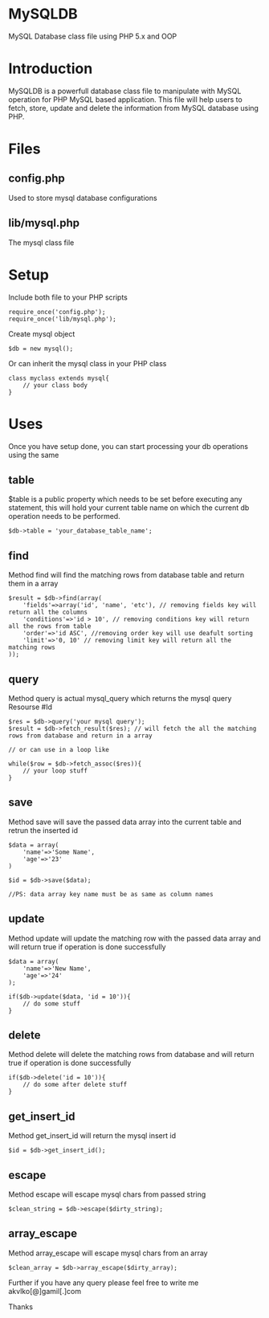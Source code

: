 MySQLDB
=======

MySQL Database class file using PHP 5.x and OOP

Introduction
=======

MySQLDB is a powerfull database class file to manipulate with MySQL operation for PHP MySQL based application. This file will help users to fetch, store, update and delete the information from MySQL database using PHP.

Files
=======

config.php
-------
Used to store mysql database configurations

lib/mysql.php
-------
The mysql class file


Setup
=======
Include both file to your PHP scripts

    require_once('config.php');
    require_once('lib/mysql.php');
    
Create mysql object

    $db = new mysql();
    
Or can inherit the mysql class in your PHP class

    class myclass extends mysql{
        // your class body
    }
    
Uses
=======
Once you have setup done, you can start processing your db operations using the same

table
------
$table is a public property which needs to be set before executing any statement, this will hold your current table name on which the current db operation needs to be performed.

    $db->table = 'your_database_table_name';

find
------
Method find will find the matching rows from database table and return them in a array

    $result = $db->find(array(
        'fields'=>array('id', 'name', 'etc'), // removing fields key will return all the columns
        'conditions'=>'id > 10', // removing conditions key will return all the rows from table
        'order'=>'id ASC', //removing order key will use deafult sorting
        'limit'=>'0, 10' // removing limit key will return all the matching rows
    ));
    
query
--------
Method query is actual mysql_query which returns the mysql query Resourse #Id

    $res = $db->query('your mysql query');
    $result = $db->fetch_result($res); // will fetch the all the matching rows from database and return in a array
    
    // or can use in a loop like 
    
    while($row = $db->fetch_assoc($res)){
        // your loop stuff
    }
    
save
-------
Method save will save the passed data array into the current table and retrun the inserted id

    $data = array(
        'name'=>'Some Name',
        'age'=>'23'
    )
    
    $id = $db->save($data);
    
    //PS: data array key name must be as same as column names
    
update
-------
Method update will update the matching row with the passed data array and will return true if operation is done successfully

    $data = array(
        'name'=>'New Name',
        'age'=>'24'
    );
    
    if($db->update($data, 'id = 10')){
        // do some stuff
    }

delete
-------
Method delete will delete the matching rows from database and will return true if operation is done successfully

    if($db->delete('id = 10')){
        // do some after delete stuff
    }
    
get_insert_id
-------
Method get_insert_id will return the mysql insert id

    $id = $db->get_insert_id();
    
escape
-------
Method escape will escape mysql chars from passed string

    $clean_string = $db->escape($dirty_string);
    
array_escape
-------
Method array_escape will escape mysql chars from an array

    $clean_array = $db->array_escape($dirty_array);
    

Further if you have any query please feel free to write me akvlko[@]gamil[.]com

Thanks

    
